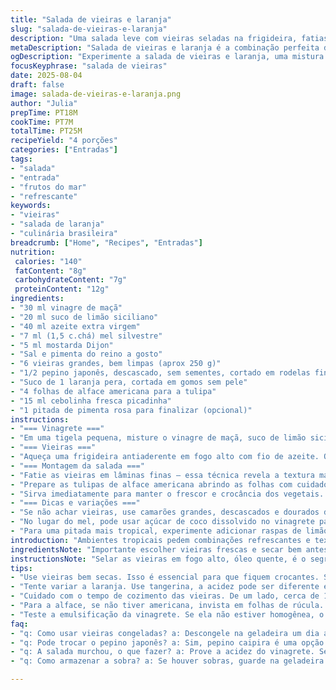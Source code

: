 ```yaml
---
title: "Salada de vieiras e laranja"
slug: "salada-de-vieiras-e-laranja"
description: "Uma salada leve com vieiras seladas na frigideira, fatias finas de pepino e gomos de laranja, envoltos numa vinagrete cítrica com toque de mostarda e mel. Servida em tulipas de alface crocante, perfeita para entrada refrescante livre de glúten, lactose, ovos e oleaginosas."
metaDescription: "Salada de vieiras e laranja é a combinação perfeita de frescor e sabor. Ideal para entrada leve e sofisticada."
ogDescription: "Experimente a salada de vieiras e laranja, uma mistura refrescante ideal para qualquer ocasião."
focusKeyphrase: "salada de vieiras"
date: 2025-08-04
draft: false
image: salada-de-vieiras-e-laranja.png
author: "Julia"
prepTime: PT18M
cookTime: PT7M
totalTime: PT25M
recipeYield: "4 porções"
categories: ["Entradas"]
tags:
- "salada"
- "entrada"
- "frutos do mar"
- "refrescante"
keywords:
- "vieiras"
- "salada de laranja"
- "culinária brasileira"
breadcrumb: ["Home", "Recipes", "Entradas"]
nutrition: 
 calories: "140"
 fatContent: "8g"
 carbohydrateContent: "7g"
 proteinContent: "12g"
ingredients:
- "30 ml vinagre de maçã"
- "20 ml suco de limão siciliano"
- "40 ml azeite extra virgem"
- "7 ml (1,5 c.chá) mel silvestre"
- "5 ml mostarda Dijon"
- "Sal e pimenta do reino a gosto"
- "6 vieiras grandes, bem limpas (aprox 250 g)"
- "1/2 pepino japonês, descascado, sem sementes, cortado em rodelas finas"
- "Suco de 1 laranja pera, cortada em gomos sem pele"
- "4 folhas de alface americana para a tulipa"
- "15 ml cebolinha fresca picadinha"
- "1 pitada de pimenta rosa para finalizar (opcional)"
instructions:
- "=== Vinagrete ==="
- "Em uma tigela pequena, misture o vinagre de maçã, suco de limão siciliano, mel, mostarda Dijon e uma pitada de sal e pimenta. Bata vigorosamente com um garfo ou fouet, enquanto vai adicionando o azeite em fio, até emulsificar. Prove e ajuste o sal e acidez. Reserve na geladeira para apurar o sabor."
- "=== Vieiras ==="
- "Aqueça uma frigideira antiaderente em fogo alto com fio de azeite. Quando começar a soltar fumaça leve, disponha as vieiras sem encostar uma na outra. Deixe dourar por cerca de 1 minuto e meio sem mexer—ela vai formar uma crosta dourada, sinal que está no ponto. Vire com espátula e doure mais 1 minuto. Cuidado para não cozinhar demais, senão ficam borrachudas. Tempere com sal e pimenta do reino imediatamente. Retire do fogo e deixe esfriar em prato na geladeira até a temperatura ambiente."
- "=== Montagem da salada ==="
- "Fatie as vieiras em lâminas finas — essa técnica revela a textura macia e dá contraste com o crocante das fatias de pepino fresco. Em uma tigela, misture as vieiras com as rodelas de pepino e os gomos de laranja. Regue com a vinagrete reservada e misture com delicadeza para não quebrar as frutas nem esfarelar as vieiras."
- "Prepare as tulipas de alface americana abrindo as folhas com cuidado para formar tipo copinhos. Distribua a salada dentro das tulipas e finalize com cebolinha picada e, se quiser, algumas pimentas rosas esmagadas fajuta para um aroma extra."
- "Sirva imediatamente para manter o frescor e crocância dos vegetais. Se deixar para depois, o pepino e a laranja soltam água e a tulipa murcha. A ideia é o impacto visual dos tons alaranjados com o verde e toques brancos translúcidos das vieiras."
- "=== Dicas e variações ==="
- "Se não achar vieiras, use camarões grandes, descascados e dourados da mesma forma. Troque a alface americana por folhas de radicchio para uma amargura interessante ou por folhas de uva para apresentação diferente."
- "No lugar do mel, pode usar açúcar de coco dissolvido no vinagrete para quem evita mel. E o pepino japonês pode ser substituído por pepino caipira bem fresco, só cuidado para tirar as sementes, que podem amargar."
- "Para uma pitada mais tropical, experimente adicionar raspas de limão tahiti no vinagrete. É fácil perder o ponto das vieiras, deslize o dedo para testar a elasticidade, elas não podem ficar secas — têm que oferecer resistência macia, quase amanteigada."
introduction: "Ambientes tropicais pedem combinações refrescantes e texturas vibrantes, e essa salada de vieiras com laranja é o encontro ideal disso tudo. Misturar o cítrico do limão com a doçura da laranja e o toque sutil de mel cria camadas no paladar que se mesclam com a suavidade e leve crocância das vieiras. Servida dentro de tulipas de alface que oferecem frescor visual e crocanteza, é um prato que brinca com cores e sabores. Eu já testei versões com limão tahiti, mas o limão siciliano dá um brilho delicado, mais sofisticado. Além disso, a escolha da vinagrete dita todo o tom do prato — atenção na emulsificação para não perder a leveza nem o sabor intenso. A aptidão de cada passo é crucial, só assim o prato mantém o visual e as texturas que conquistam imediatamente olhos e boca."
ingredientsNote: "Importante escolher vieiras frescas e secar bem antes de selar para evitar borra e garantir crocância na superfície. Use azeite com sabor mais leve para não sobrepor o sabor delicado da vieira. Para a laranja, prefira gomos sem pele para evitar amargor e textura fibrosa que destoam da leveza da salada. O pepino japonês é ideal, pois tem casca fina e poucas sementes, mas o caipira pode funcionar bem se limpo com cuidado. Se faltar alface americana, folhas de alface manteiga ou até rúcula podem ser alternativa, lembrando que cada uma traz sabores e texturas diferentes, interferindo no resultado final. A substituição do vinagre de maçã pelo de arroz foi uma experiência interessante, torna o molho mais suave, com menos acidez agressiva. É algo a se tentar, se quiser suavizar o prato para paladares mais exigentes."
instructionsNote: "Selar as vieiras em fogo alto, óleo quente, é o segredo da textura perfeita — fica um lado crocante e o interior macio, suculento. Não enche a frigideira, se elas se tocarem, cozinham no vapor e perdem o toque crocante. O tempo varia com o tamanho — cuidado para não passar demais e endurecer. A decupagem da laranja em gomos limpos faz toda a diferença para não sobrar membranas amargas. Misture sempre com uma colher delicada para manter a integridade dos ingredientes. A montagem nas tulipas deve ser feita na hora para não murchar a folha e perder a apresentação charmosa. Por fim, a cebolinha fresca entra para dar contraste e aroma, empurrando o prato para uma nota cromática verde viva que equilibra a doçura e o cítrico."
tips:
- "Use vieiras bem secas. Isso é essencial para que fiquem crocantes. Se forem molhadas, não vão dourar legal. A frigideira precisa estar bem quente. Não encha muito, assim evita que cozinhem no vapor."
- "Tente variar a laranja. Use tangerina, a acidez pode ser diferente e gerar um resultado interessante. O mel é opcional. Açúcar de coco também funciona. Dissolva com o vinagre e aproveite outras nuances."
- "Cuidado com o tempo de cozimento das vieiras. De um lado, cerca de 1 minuto e meio. Se passar, ficam borrachudas. O toque certo é quando a crosta dourou e o interior, macio. Prove e ajuste o sal."
- "Para a alface, se não tiver americana, invista em folhas de rúcula. A crocância muda, mas a leveza permanece. Cada tipo traz o seu sabor, sendo a alface manteiga uma boa alternativa sem sobrecarregar o prato."
- "Teste a emulsificação da vinagrete. Se ela não estiver homogênea, o sabor final pode ser comprometido. Bata bem enquanto adiciona o azeite. Isso faz toda a diferença na textura do molho."
faq:
- "q: Como usar vieiras congeladas? a: Descongele na geladeira um dia antes. Se forem pequenas, o tempo de selar muda bastante. Fique de olho."
- "q: Pode trocar o pepino japonês? a: Sim, pepino caipira é uma opção. Mas não esqueça de retirar as sementes. Se não, amargor na salada."
- "q: A salada murchou, o que fazer? a: Prove a acidez do vinagrete. Se já está murcha, não tem muito o que fazer. Tente servir logo após montar para a crocância."
- "q: Como armazenar a sobra? a: Se houver sobras, guarde na geladeira. Mas saiba que não vai ser a mesma coisa. Pepino e laranja soltam água, perdem frescor."

---
```

